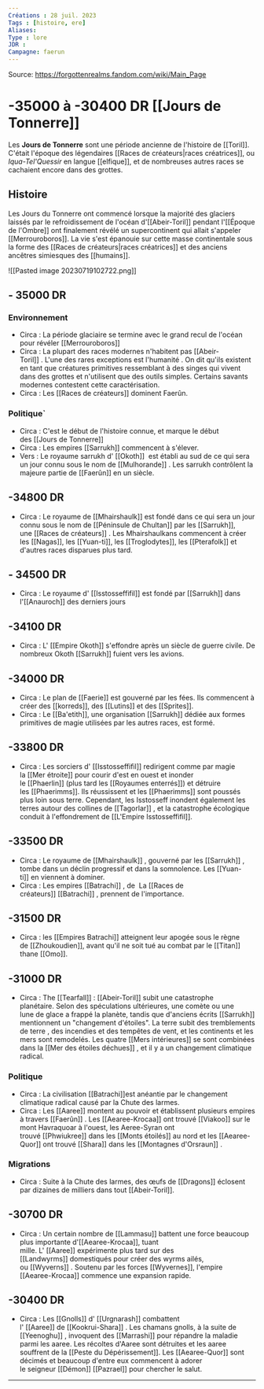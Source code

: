 ```yaml
---
Créations : 28 juil. 2023
Tags : [histoire, ere]
Aliases: 
Type : lore
JDR : 
Campagne: faerun
---
```

Source: https://forgottenrealms.fandom.com/wiki/Main_Page

# -35000 à -30400 DR [[Jours de Tonnerre]]
Les **Jours de Tonnerre** sont une période ancienne de l'histoire de [[Toril]]. C'était l'époque des légendaires [[Races de créateurs|races créatrices]], ou _Iqua-Tel'Quessir_ en langue [[elfique]], et de nombreuses autres races se cachaient encore dans des grottes.
## Histoire

Les Jours du Tonnerre ont commencé lorsque la majorité des glaciers laissés par le refroidissement de l'océan d'[[Abeir-Toril]] pendant l'[[Époque de l'Ombre]] ont finalement révélé un supercontinent qui allait s'appeler [[Merrouroboros]]. La vie s'est épanouie sur cette masse continentale sous la forme des [[Races de créateurs|races créatrices]] et des anciens ancêtres simiesques des [[humains]].

![[Pasted image 20230719102722.png]]
## - 35000 DR
### Environnement
-  Circa : La période glaciaire se termine avec le grand recul de l'océan pour révéler [[Merrouroboros]]
- Circa : La plupart des races modernes n'habitent pas [[Abeir-Toril]] . L'une des rares exceptions est l'humanité . On dit qu'ils existent en tant que créatures primitives ressemblant à des singes qui vivent dans des grottes et n'utilisent que des outils simples. Certains savants modernes contestent cette caractérisation.
- Circa : Les [[Races de créateurs]] dominent Faerûn.
### Politique`
- Circa : C'est le début de l'histoire connue, et marque le début des [[Jours de Tonnerre]]
- Circa : Les empires [[Sarrukh]] commencent à s'élever. 
- Vers : Le royaume sarrukh d' [[Okoth]]  est établi au sud de ce qui sera un jour connu sous le nom de [[Mulhorande]] . Les sarrukh contrôlent la majeure partie de [[Faerûn]] en un siècle.

## -34800 DR
- Circa : Le royaume de [[Mhairshaulk]] est fondé dans ce qui sera un jour connu sous le nom de [[Péninsule de Chultan]] par les [[Sarrukh]], une [[Races de créateurs]] . Les Mhairshaulkans commencent à créer les [[Nagas]], les [[Yuan-ti]], les [[Troglodytes]], les [[Pterafolk]] et d'autres races disparues plus tard.
## - 34500 DR
- Circa : Le royaume d' [[Isstosseffifil]] est fondé par [[Sarrukh]] dans l'[[Anauroch]] des derniers jours
## -34100 DR
- Circa : L' [[Empire Okoth]] s'effondre après un siècle de guerre civile. De nombreux Okoth [[Sarrukh]] fuient vers les avions.
## -34000 DR
- Circa : Le plan de [[Faerie]] est gouverné par les fées. Ils commencent à créer des [[korreds]], des [[Lutins]] et des [[Sprites]].
- Circa : Le [[Ba'etith]], une organisation [[Sarrukh]] dédiée aux formes primitives de magie utilisées par les autres races, est formé.
## -33800 DR
- Circa : Les sorciers d' [[Isstosseffifil]] redirigent comme par magie la [[Mer étroite]] pour courir d'est en ouest et inonder le [[Phaerlin]] (plus tard les [[Royaumes enterrés]]) et détruire les [[Phaerimms]]. Ils réussissent et les [[Phaerimms]] sont poussés plus loin sous terre. Cependant, les Isstosseff inondent également les terres autour des collines de [[Tagorlar]] , et la catastrophe écologique conduit à l'effondrement de [[L'Empire Isstosseffifil]].
## -33500 DR
- Circa : Le royaume de [[Mhairshaulk]] , gouverné par les [[Sarrukh]] , tombe dans un déclin progressif et dans la somnolence. Les [[Yuan-ti]] en viennent à dominer.
- Circa : Les empires [[Batrachi]] , de  La [[Races de créateurs]] [[Batrachi]] , prennent de l'importance.
## -31500 DR
- Circa : les [[Empires Batrachi]] atteignent leur apogée sous le règne de [[Zhoukoudien]], avant qu'il ne soit tué au combat par le [[Titan]] thane [[Omo]].
## -31000 DR
- Circa : The [[Tearfall]] : [[Abeir-Toril]] subit une catastrophe planétaire. Selon des spéculations ultérieures, une comète ou une lune de glace a frappé la planète, tandis que d'anciens écrits [[Sarrukh]] mentionnent un "changement d'étoiles". La terre subit des tremblements de terre , des incendies et des tempêtes de vent, et les continents et les mers sont remodelés. Les quatre [[Mers intérieures]] se sont combinées dans la [[Mer des étoiles déchues]] , et il y a un changement climatique radical.
### Politique
- Circa : La civilisation [[Batrachi]]est anéantie par le changement climatique radical causé par la Chute des larmes.
- Circa : Les [[Aaree]] montent au pouvoir et établissent plusieurs empires à travers [[Faerûn]] . Les [[Aearee-Krocaa]] ont trouvé [[Viakoo]] sur le mont Havraquoar à l'ouest, les Aeree-Syran ont trouvé [[Phwiukree]] dans les [[Monts étoilés]] au nord et les [[Aearee-Quor]] ont trouvé [[Shara]] dans les [[Montagnes d'Orsraun]] .
### Migrations
- Circa : Suite à la Chute des larmes, des œufs de [[Dragons]] éclosent par dizaines de milliers dans tout [[Abeir-Toril]].
## -30700 DR
- Circa : Un certain nombre de [[Lammasu]] battent une force beaucoup plus importante d'[[Aearee-Krocaa]], tuant mille. L' [[Aaree]] expérimente plus tard sur des [[Landwyrms]] domestiqués pour créer des wyrms ailés, ou [[Wyverns]] . Soutenu par les forces [[Wyvernes]], l'empire [[Aearee-Krocaa]] commence une expansion rapide.
## -30400 DR
- Circa : Les [[Gnolls]] d' [[Urgnarash]] combattent l' [[Aaree]] de [[Kookrui-Shara]] . Les chamans gnolls, à la suite de [[Yeenoghu]] , invoquent des [[Marrashi]] pour répandre la maladie parmi les aaree. Les récoltes d'Aaree sont détruites et les aaree souffrent de la [[Peste du Dépérissement]]. Les [[Aearee-Quor]] sont décimés et beaucoup d'entre eux commencent à adorer le seigneur [[Démon]] [[Pazrael]] pour chercher le salut.

---